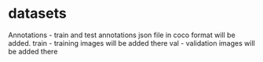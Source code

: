 # datasets
Annotations - train and test annotations json file in coco format will be added.
train - training images will be added there
val - validation images will be added there
